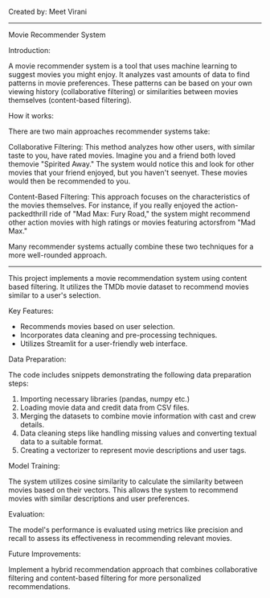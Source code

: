 Created by: Meet Virani

-------------------------------------------------------------------------------------------------------------------------------------

Movie Recommender System

Introduction:

A movie recommender system is a tool that uses machine learning to suggest movies you might enjoy. It analyzes vast amounts of data to find patterns in movie preferences. These patterns can be based on your own viewing history (collaborative filtering) or similarities between movies themselves (content-based filtering).

How it works:

There are two main approaches recommender systems take:

Collaborative Filtering: 
This method analyzes how other users, with similar taste to you, have rated movies.  Imagine you and a friend both loved themovie "Spirited Away."  The system would notice this and look for other movies that your friend enjoyed, but you haven't seenyet. These movies would then be recommended to you.

Content-Based Filtering: 
This approach focuses on the characteristics of the movies themselves.  For instance, if you really enjoyed the action-packedthrill ride of "Mad Max: Fury Road," the system might recommend other action movies with high ratings or movies featuring actorsfrom "Mad Max."

Many recommender systems actually combine these two techniques for a more well-rounded approach.

-------------------------------------------------------------------------------------------------------------------------------------

This project implements a movie recommendation system using content based filtering. It utilizes the TMDb movie dataset to recommend movies similar to a user's selection.

Key Features:

* Recommends movies based on user selection.
* Incorporates data cleaning and pre-processing techniques.
* Utilizes Streamlit for a user-friendly web interface.

Data Preparation:

The code includes snippets demonstrating the following data preparation steps:

1. Importing necessary libraries (pandas, numpy etc.)
2. Loading movie data and credit data from CSV files.
3. Merging the datasets to combine movie information with cast and crew details.
4. Data cleaning steps like handling missing values and converting textual data to a suitable format.
5. Creating a vectorizer to represent movie descriptions and user tags.

Model Training:

The system utilizes cosine similarity to calculate the similarity between movies based on their vectors. This allows the system to recommend movies with similar descriptions and user preferences. 

Evaluation:

The model's performance is evaluated using metrics like precision and recall to assess its effectiveness in recommending relevant movies.


Future Improvements:

Implement a hybrid recommendation approach that combines collaborative filtering and content-based filtering for more personalized recommendations.

